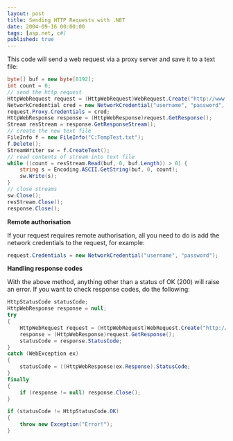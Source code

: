 ```yaml
---
layout: post
title: Sending HTTP Requests with .NET
date: 2004-09-16 00:00:00
tags: [asp.net, c#]
published: true
---
```


This code will send a web request via a proxy server and save it to a text file:

```csharp
byte[] buf = new byte[8192];
int count = 0;
// send the http request
HttpWebRequest request = (HttpWebRequest)WebRequest.Create("http://www.google.com");
NetworkCredential cred = new NetworkCredential("username", "password", "DOMAIN");
request.Proxy.Credentials = cred;
HttpWebResponse response = (HttpWebResponse)request.GetResponse();
Stream resStream = response.GetResponseStream();
// create the new text file
FileInfo f = new FileInfo("C:TempTest.txt");
f.Delete();
StreamWriter sw = f.CreateText();
// read contents of stream into text file
while ((count = resStream.Read(buf, 0, buf.Length)) > 0) {
	string s = Encoding.ASCII.GetString(buf, 0, count);
	sw.Write(s);
}
// close streams
sw.Close();
resStream.Close(); 
response.Close();
```

**Remote authorisation**

If your request requires remote authorisation, all you need to do is add the network credentials to the request, for example:

```csharp
request.Credentials = new NetworkCredential("username", "password");
```

**Handling response codes**

With the above method, anything other than a status of OK (200) will raise an error. If you want to check response codes, do the following:

```csharp
HttpStatusCode statusCode;
HttpWebResponse response = null;
try
{
	HttpWebRequest request = (HttpWebRequest)WebRequest.Create("http://localhost/default.asp");
	response = (HttpWebResponse)request.GetResponse();
	statusCode = response.StatusCode;
}
catch (WebException ex)
{
	statusCode = ((HttpWebResponse)ex.Response).StatusCode;
}
finally 
{
	if (response != null) response.Close();
}

if (statusCode != HttpStatusCode.OK) 
{
	throw new Exception("Error!");
}
```
